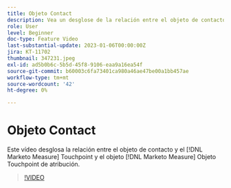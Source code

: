 ```yaml
---
title: Objeto Contact
description: Vea un desglose de la relación entre el objeto de contacto y el [!DNL Marketo Measure] Touchpoint y el objeto [!DNL Marketo Measure] Objeto Touchpoint de atribución.
role: User
level: Beginner
doc-type: Feature Video
last-substantial-update: 2023-01-06T00:00:00Z
jira: KT-11702
thumbnail: 347231.jpeg
exl-id: ad5b0b6c-5b5d-45f8-9106-eaa9a16ea54f
source-git-commit: b60003c6fa73401ca980a46ae47be00a1bb457ae
workflow-type: tm+mt
source-wordcount: '42'
ht-degree: 0%

---
```


# Objeto Contact

Este vídeo desglosa la relación entre el objeto de contacto y el [!DNL Marketo Measure] Touchpoint y el objeto [!DNL Marketo Measure] Objeto Touchpoint de atribución.

>[!VIDEO](https://video.tv.adobe.com/v/347231/?quality=12&learn=on)
